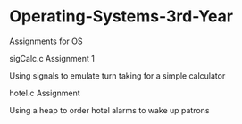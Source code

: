 # Operating-Systems-3rd-Year
Assignments for OS

sigCalc.c Assignment 1

Using signals to emulate turn taking for a simple calculator


hotel.c	Assignment 

Using a heap to order hotel alarms to wake up patrons
